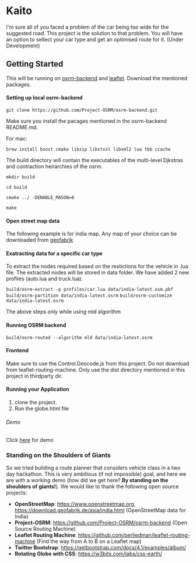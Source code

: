 # Kaito
I'm sure all of you faced a problem of the car being too wide for the suggested road. This project is the solution to that problem. You will have an option to sellect your car type and get an optimised route for it.
(Under Development)

## Getting Started
This will be running on [osrm-backend](https://github.com/Project-OSRM/osrm-backend) and [leaflet](https://leafletjs.com/).
Download the mentioned packages.

#### Setting up local osrm-backend

`git clone https://github.com/Project-OSRM/osrm-backend.git`

Make sure you install the pacages mentioned in the osrm-backend README.md.

For mac:

`brew install boost cmake libzip libstxxl libxml2 lua tbb ccache`

The build directory will contain the executables of the multi-level Djkstras and contraction heirarchies of the osrm.

`mkdir build`

`cd build`

`cmake ../ -DENABLE_MASON=0`

`make`

#### Open street map data

The following example is for india map. Any map of your choice can be downloaded from [geofabrik](https://download.geofabrik.de/index.html)

#### Exatracting data for a specific car type

To extract the nodes required based on the restictions for the vehicle in .lua file. The extracted nodes will be stored in data folder. We have added 2 new profiles (auto.lua and truck.lua).

`build/osrm-extract -p profiles/car.lua data/india-latest.osm.pbf` 
`build/osrm-partition data/india-latest.osrm`
`build/osrm-customize data/india-latest.osrm`

The above steps only while using mld algorithm

#### Running OSRM backend

`build/osrm-routed --algorithm mld data/india-latest.osrm`

 
#### Frontend
Make sure to use the Control.Geocode.js from this project. Do not download from leaflet-routing-machine. Only use the dist directory mentioned in this project in thirdparty dir. 

#### Running your Application

1. clone the project.
2. Run the globe.html file
 

###### Demo
Click [here](https://drive.google.com/file/d/173zTp1LJPMRx9PHQjuo_jbztLY9rDWaT/view?usp=sharing) for demo

### Standing on the Shoulders of Giants

So we tried building a route planner that considers vehicle class in a two day hackathon.
This is very ambitious (if not impossible) goal, and here we are with a working demo (how did we get here? **By standing on the shoulders of giants!**).
We would like to thank the following open source projects:

- **OpenStreetMap**: https://www.openstreetmap.org, https://download.geofabrik.de/asia/india.html (OpenStreetMap data for India) 
- **Project-OSRM**: https://github.com/Project-OSRM/osrm-backend (Open Source Routing Machine)
- **Leaflet Routing Machine**: https://github.com/perliedman/leaflet-routing-machine (Find the way from A to B on a Leaflet map)
- **Twitter Bootstrap**: https://getbootstrap.com/docs/4.1/examples/album/ 
- **Rotating Globe with CSS**: https://w3bits.com/labs/css-earth/
